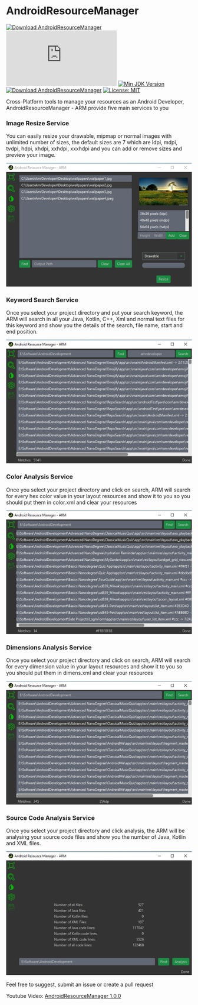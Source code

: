 # AndroidResourceManager

[![Download AndroidResourceManager](https://a.fsdn.com/con/app/sf-download-button)](https://sourceforge.net/projects/androidresourcemanager/files/latest/download)
[![Download AndroidResourceManager](https://sourceforge.net/sflogo.php?type=14&group_id=3339638)](https://sourceforge.net/p/androidresourcemanager/)
[![Min JDK Version](https://img.shields.io/badge/Required%20JDK-%2B8-brightgreen)](https://jdk.java.net/java-se-ri/8-MR3)
[![Download AndroidResourceManager](https://img.shields.io/sourceforge/dt/androidresourcemanager.svg)](https://sourceforge.net/projects/androidresourcemanager/files/latest/download)
[![License: MIT](https://img.shields.io/badge/License-MIT-yellow.svg)](https://opensource.org/licenses/MIT)

Cross-Platform tools to manage your resources as an Android Developer, AndroidResourceManager - ARM provide five main services to you

### Image Resize Service
You can easily resize your drawable, mipmap or normal images with unlimited number of sizes, the default sizes are 7 which are ldpi, mdpi, tvdpi,
hdpi, xhdpi, xxhdpi, xxxhdpi and you can add or remove sizes and preview your image.

![Image Resize Service](screenshots/resize_sevice.jpg)

### Keyword Search Service

Once you select your project directory and put your search keyword, the ARM will search in all your Java, Kotlin, C++, Xml and normal text files for this keyword
and show you the details of the search, file name, start and end position.

![Keyword Search Service](screenshots/keyword_search_service.jpg)

### Color Analysis Service
Once you select your project directory and click on search, 
ARM will search for every hex color value in your layout resources and show it to you so you should put them in color.xml and clear your resources

![Color Analysis Service](screenshots/color_analysis_service.jpg)

### Dimensions Analysis Service
Once you select your project directory and click on search, ARM will search for every dimension value in your layout resources and show it to you so you should put them in dimens.xml and clear your resources

![Dimensions Analysis Service](screenshots/dimens_analysis_service.jpg)

### Source Code Analysis Service
Once you select your project directory and click analysis, the ARM will be analysing your source code files and show you the number of Java, Kotlin and XML files.

![Source Code Analysis Service](screenshots/code_analysis_service.jpg)

Feel free to suggest, submit an issue or create a pull request

Youtube Video: [AndroidResourceManager 1.0.0](https://www.youtube.com/watch?v=sEdpBIALJIg&feature=youtu.be&ab_channel=AmrDeveloper)

